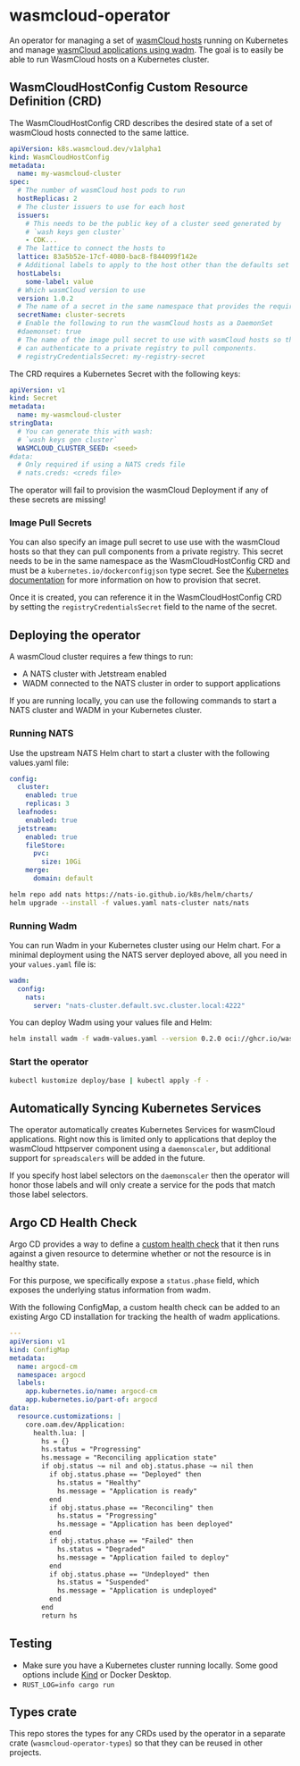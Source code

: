 # wasmcloud-operator

An operator for managing a set of [wasmCloud hosts](https://github.com/wasmCloud/wasmCloud/) running on Kubernetes and
manage [wasmCloud applications using wadm](https://github.com/wasmcloud/wadm).
The goal is to easily be able to run WasmCloud hosts on a Kubernetes cluster.

## WasmCloudHostConfig Custom Resource Definition (CRD)

The WasmCloudHostConfig CRD describes the desired state of a set of wasmCloud
hosts connected to the same lattice.

```yaml
apiVersion: k8s.wasmcloud.dev/v1alpha1
kind: WasmCloudHostConfig
metadata:
  name: my-wasmcloud-cluster
spec:
  # The number of wasmCloud host pods to run
  hostReplicas: 2
  # The cluster issuers to use for each host
  issuers:
    # This needs to be the public key of a cluster seed generated by
    # `wash keys gen cluster`
    - CDK...
  # The lattice to connect the hosts to
  lattice: 83a5b52e-17cf-4080-bac8-f844099f142e
  # Additional labels to apply to the host other than the defaults set in the operator
  hostLabels:
    some-label: value
  # Which wasmCloud version to use
  version: 1.0.2
  # The name of a secret in the same namespace that provides the required secrets.
  secretName: cluster-secrets
  # Enable the following to run the wasmCloud hosts as a DaemonSet
  #daemonset: true
  # The name of the image pull secret to use with wasmCloud hosts so that they
  # can authenticate to a private registry to pull components.
  # registryCredentialsSecret: my-registry-secret
```

The CRD requires a Kubernetes Secret with the following keys:

```yaml
apiVersion: v1
kind: Secret
metadata:
  name: my-wasmcloud-cluster
stringData:
  # You can generate this with wash:
  # `wash keys gen cluster`
  WASMCLOUD_CLUSTER_SEED: <seed>
#data:
  # Only required if using a NATS creds file
  # nats.creds: <creds file>
```

The operator will fail to provision the wasmCloud Deployment if any of these
secrets are missing!

### Image Pull Secrets

You can also specify an image pull secret to use use with the wasmCloud hosts
so that they can pull components from a private registry. This secret needs to
be in the same namespace as the WasmCloudHostConfig CRD and must be a
`kubernetes.io/dockerconfigjson` type secret. See the [Kubernetes
documentation](https://kubernetes.io/docs/tasks/configure-pod-container/pull-image-private-registry/#registry-secret-existing-credentials)
for more information on how to provision that secret.

Once it is created, you can reference it in the WasmCloudHostConfig CRD by
setting the `registryCredentialsSecret` field to the name of the secret.

## Deploying the operator

A wasmCloud cluster requires a few things to run:

- A NATS cluster with Jetstream enabled
- WADM connected to the NATS cluster in order to support applications

If you are running locally, you can use the following commands to start a
NATS cluster and WADM in your Kubernetes cluster.

### Running NATS

Use the upstream NATS Helm chart to start a cluster with the following
values.yaml file:

```yaml
config:
  cluster:
    enabled: true
    replicas: 3
  leafnodes:
    enabled: true
  jetstream:
    enabled: true
    fileStore:
      pvc:
        size: 10Gi
    merge:
      domain: default
```

```sh
helm repo add nats https://nats-io.github.io/k8s/helm/charts/
helm upgrade --install -f values.yaml nats-cluster nats/nats
```

### Running Wadm

You can run Wadm in your Kubernetes cluster using our Helm chart. For a minimal deployment using the
NATS server deployed above, all you need in your `values.yaml` file is:

```yaml
wadm:
  config:
    nats:
      server: "nats-cluster.default.svc.cluster.local:4222"
```

You can deploy Wadm using your values file and Helm:

```sh
helm install wadm -f wadm-values.yaml --version 0.2.0 oci://ghcr.io/wasmcloud/charts/wadm
```

### Start the operator

```sh
kubectl kustomize deploy/base | kubectl apply -f -
```

## Automatically Syncing Kubernetes Services

The operator automatically creates Kubernetes Services for wasmCloud
applications. Right now this is limited only to applications that deploy the
wasmCloud httpserver component using a `daemonscaler`, but additional support
for `spreadscalers` will be added in the future.

If you specify host label selectors on the `daemonscaler` then the operator
will honor those labels and will only create a service for the pods that match
those label selectors.

## Argo CD Health Check

Argo CD provides a way to define a [custom health
check](https://argo-cd.readthedocs.io/en/stable/operator-manual/health/#custom-health-checks)
that it then runs against a given resource to determine whether or not the
resource is in healthy state.

For this purpose, we specifically expose a `status.phase` field, which exposes
the underlying status information from wadm.

With the following ConfigMap, a custom health check can be added to an existing
Argo CD installation for tracking the health of wadm applications.

```yaml
---
apiVersion: v1
kind: ConfigMap
metadata:
  name: argocd-cm
  namespace: argocd
  labels:
    app.kubernetes.io/name: argocd-cm
    app.kubernetes.io/part-of: argocd
data:
  resource.customizations: |
    core.oam.dev/Application:
      health.lua: |
        hs = {}
        hs.status = "Progressing"
        hs.message = "Reconciling application state"
        if obj.status ~= nil and obj.status.phase ~= nil then
          if obj.status.phase == "Deployed" then
            hs.status = "Healthy"
            hs.message = "Application is ready"
          end
          if obj.status.phase == "Reconciling" then
            hs.status = "Progressing"
            hs.message = "Application has been deployed"
          end
          if obj.status.phase == "Failed" then
            hs.status = "Degraded"
            hs.message = "Application failed to deploy"
          end
          if obj.status.phase == "Undeployed" then
            hs.status = "Suspended"
            hs.message = "Application is undeployed"
          end
        end
        return hs
```

## Testing

- Make sure you have a Kubernetes cluster running locally. Some good options
  include [Kind](https://kind.sigs.k8s.io/) or Docker Desktop.
- `RUST_LOG=info cargo run`


## Types crate

This repo stores the types for any CRDs used by the operator in a separate
crate (`wasmcloud-operator-types`) so that they can be reused in other projects.
